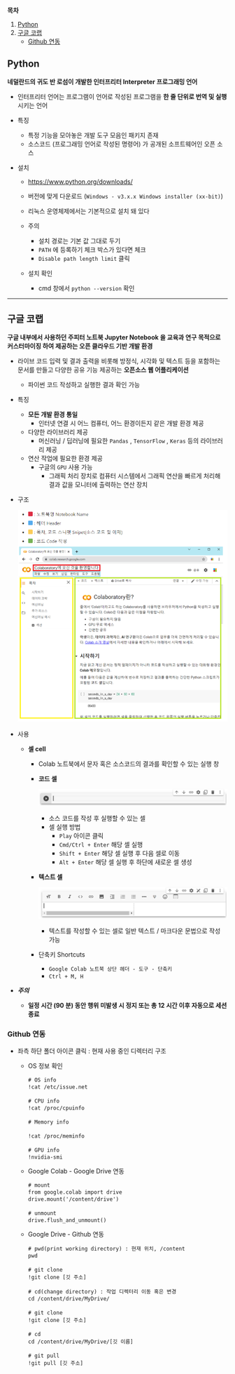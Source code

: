 **목차**

1. [Python](#python)
2. [구글 코랩](#구글-코랩)
   * [Github 연동](#github-연동)

## Python

**네덜란드의 귀도 반 로섬이 개발한 인터프리터 Interpreter 프로그래밍 언어**

* 인터프리터 언어는 프로그램이 언어로 작성된 프로그램을 **한 줄 단위로 번역 및 실행** 시키는 언어
* 특징
  * 특정 기능을 모아놓은 개발 도구 모음인 패키지 존재
  * 소스코드 (프로그래밍 언어로 작성된 명령어) 가 공개된 소프트웨어인 오픈 소스

* 설치

  * https://www.python.org/downloads/
  * 버전에 맞게 다운로드 (`Windows - v3.x.x Windows installer (xx-bit)`)

  * 리눅스 운영체제에서는 기본적으로 설치 돼 있다
  * 주의
    * 설치 경로는 기본 값 그대로 두기
    * `PATH` 에 등록하기 체크 박스가 있다면 체크
    * `Disable path length limit` 클릭
  * 설치 확인
    * cmd 창에서 `python --version` 확인

---

## 구글 코랩

**구글 내부에서 사용하던 주피터 노트북 Jupyter Notebook 을 교육과 연구 목적으로 커스터마이징 하여 제공하는 오픈 클라우드 기반 개발 환경**

* 라이브 코드 입력 및 결과 출력을 비롯해 방정식, 시각화 및 텍스트 등을 포함하는 문서를 만들고 다양한 공유 기능 제공하는 **오픈소스 웹 어플리케이션**
  * 파이썬 코드 작성하고 실행한 결과 확인 가능

* 특징
  * **모든 개발 환경 통일**
    * 인터넷 연결 시 어느 컴퓨터, 어느 환경이든지 같은 개발 환경 제공
  * 다양한 라이브러리 제공
    * 머신러닝 / 딥러닝에 필요한 `Pandas` , `TensorFlow` , `Keras` 등의 라이브러리 제공
  * 연산 작업에 필요한 환경 제공
    * 구글의 `GPU` 사용 가능
      * 그래픽 처리 장치로 컴퓨터 시스템에서 그래픽 연산을 빠르게 처리해 결과 값을 모니터에 출력하는 연산 장치

* 구조

  ![구조](./01_Python_Basic.assets/structure.png)

* 사용

  * **셀 cell**

    * Colab 노트북에서 문자 혹은 소스코드의 결과를 확인할 수 있는 실행 창

    * **코드 셀**

      ![코드 셀](./01_Python_Basic.assets/codecell.png)

      * 소스 코드를 작성 후 실행할 수 있는 셀
      * 셀 실행 방법
        * `Play` 아이콘 클릭
        * `Cmd/Ctrl + Enter` 해당 셀 실행
        * `Shift + Enter` 해당 셀 실행 후 다음 셀로 이동
        * `Alt + Enter` 해당 셀 실행 후 하단에 새로운 셀 생성

    * **텍스트 셀**

      ![텍스트 셀](./01_Python_Basic.assets/textcell.png)

      * 텍스트를 작성할 수 있는 셀로 일반 텍스트 / 마크다운 문법으로 작성 가능

    * 단축키 Shortcuts

      * `Google Colab 노트북 상단 헤더 - 도구 - 단축키`
      * `Ctrl + M, H`

* ***주의***

  * **일정 시간 (90 분) 동안 행위 미발생 시 정지 또는 총 12 시간 이후 자동으로 세션 종료**



### Github 연동

* 좌측 하단 폴더 아이콘 클릭 : 현재 사용 중인 디렉터리 구조

  * OS 정보 확인

    ```shell
    # OS info
    !cat /etc/issue.net
    
    # CPU info
    !cat /proc/cpuinfo
    
    # Memory info
    
    !cat /proc/meminfo
    
    # GPU info
    !nvidia-smi
    ```

  * Google Colab - Google Drive 연동

    ```shell
    # mount 
    from google.colab import drive
    drive.mount('/content/drive')
    
    # unmount
    drive.flush_and_unmount()
    ```

  * Google Drive - Github 연동

    ```shell
    # pwd(print working directory) : 현재 위치, /content
    pwd
    
    # git clone
    !git clone [깃 주소]
    
    # cd(change directory) : 작업 디렉터리 이동 혹은 변경
    cd /content/drive/MyDrive/
    
    # git clone
    !git clone [깃 주소]
    
    # cd
    cd /content/drive/MyDrive/[깃 이름]
    
    # git pull
    !git pull [깃 주소]
    ```

    